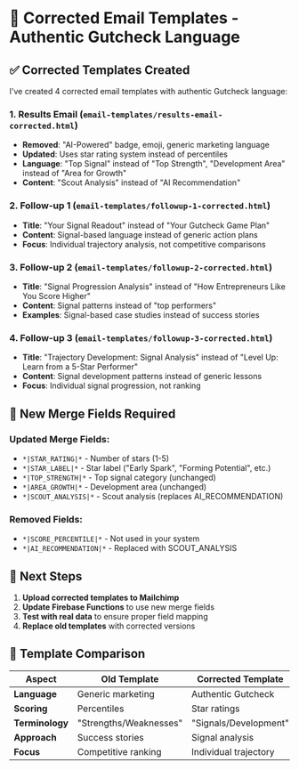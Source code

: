 # 🎯 Corrected Email Templates - Authentic Gutcheck Language

## ✅ **Corrected Templates Created**

I've created 4 corrected email templates with authentic Gutcheck language:

### **1. Results Email** (`email-templates/results-email-corrected.html`)
- **Removed**: "AI-Powered" badge, emoji, generic marketing language
- **Updated**: Uses star rating system instead of percentiles
- **Language**: "Top Signal" instead of "Top Strength", "Development Area" instead of "Area for Growth"
- **Content**: "Scout Analysis" instead of "AI Recommendation"

### **2. Follow-up 1** (`email-templates/followup-1-corrected.html`)
- **Title**: "Your Signal Readout" instead of "Your Gutcheck Game Plan"
- **Content**: Signal-based language instead of generic action plans
- **Focus**: Individual trajectory analysis, not competitive comparisons

### **3. Follow-up 2** (`email-templates/followup-2-corrected.html`)
- **Title**: "Signal Progression Analysis" instead of "How Entrepreneurs Like You Score Higher"
- **Content**: Signal patterns instead of "top performers"
- **Examples**: Signal-based case studies instead of success stories

### **4. Follow-up 3** (`email-templates/followup-3-corrected.html`)
- **Title**: "Trajectory Development: Signal Analysis" instead of "Level Up: Learn from a 5-Star Performer"
- **Content**: Signal development patterns instead of generic lessons
- **Focus**: Individual signal progression, not ranking

## 🔄 **New Merge Fields Required**

### **Updated Merge Fields:**
- `*|STAR_RATING|*` - Number of stars (1-5)
- `*|STAR_LABEL|*` - Star label ("Early Spark", "Forming Potential", etc.)
- `*|TOP_STRENGTH|*` - Top signal category (unchanged)
- `*|AREA_GROWTH|*` - Development area (unchanged)
- `*|SCOUT_ANALYSIS|*` - Scout analysis (replaces AI_RECOMMENDATION)

### **Removed Fields:**
- `*|SCORE_PERCENTILE|*` - Not used in your system
- `*|AI_RECOMMENDATION|*` - Replaced with SCOUT_ANALYSIS

## 🚀 **Next Steps**

1. **Upload corrected templates to Mailchimp**
2. **Update Firebase Functions** to use new merge fields
3. **Test with real data** to ensure proper field mapping
4. **Replace old templates** with corrected versions

## 📧 **Template Comparison**

| **Aspect** | **Old Template** | **Corrected Template** |
|------------|------------------|------------------------|
| **Language** | Generic marketing | Authentic Gutcheck |
| **Scoring** | Percentiles | Star ratings |
| **Terminology** | "Strengths/Weaknesses" | "Signals/Development" |
| **Approach** | Success stories | Signal analysis |
| **Focus** | Competitive ranking | Individual trajectory |

